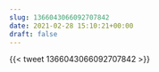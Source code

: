 ```yaml
---
slug: 1366043066092707842
date: 2021-02-28 15:10:21+00:00
draft: false
---
```


{{< tweet 1366043066092707842 >}}
